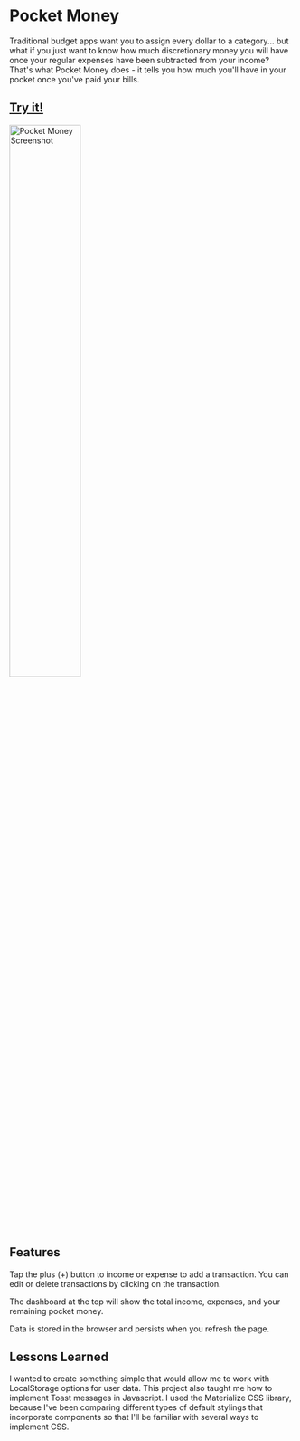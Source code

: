 # Pocket Money

Traditional budget apps want you to assign every dollar to a category... but what if you just want to know how much discretionary money you will have once your regular expenses have been subtracted from your income? That's what Pocket Money does - it tells you how much you'll have in your pocket once you've paid your bills.

## [Try it!](https://mypocketmoney.netlify.app/)

<p align="left" width="100%">
<img src="https://user-images.githubusercontent.com/57073322/221385036-f4e3b0ee-8cd0-41b8-9c52-1d32371c103f.png" width=50% alt="Pocket Money Screenshot">
</p>

## Features

Tap the plus (+) button to income or expense to add a transaction. You can edit or delete transactions by clicking on the transaction.

The dashboard at the top will show the total income, expenses, and your remaining pocket money.

Data is stored in the browser and persists when you refresh the page. 

## Lessons Learned

I wanted to create something simple that would allow me to work with LocalStorage options for user data. This project also taught me how to implement Toast messages in Javascript. I used the Materialize CSS library, because I've been comparing different types of default stylings that incorporate components so that I'll be familiar with several ways to implement CSS.  



